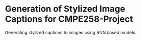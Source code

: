 # Generation of Stylized Image Captions for CMPE258-Project

Generating stylized captions to images using RNN based models.
